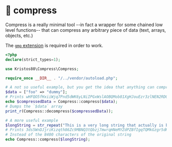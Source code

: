 # 🔨 compress

Compress is a really minimal tool --in fact a wrapper for some chained low level functions-- that can compress any arbitrary piece of data (text, arrays, objects, etc.) 

The [`gmp` extension](https://www.php.net/manual/en/book.gmp.php) is required in order to work.

```PHP
<?php
declare(strict_types=1);

use Kristos80\Compress\Compress;

require_once __DIR__ . "/../vendor/autoload.php";

# A not so useful example, but you get the idea that anything can compressed as internally it gets serialized
$data = ["foo" => "dummy"];
# Prints wHFQO5fHxiiWjq7Pnd5dWK6yLNiIPGxWslAOBQMob81XgHJouEzr3zlNEN2RDQv2
echo $compressedData = Compress::compress($data);
# Dumps the `$data` array
print_r(Compress::decompress($compressedData));

# A more useful example
$longString = str_repeat("This is a very long string that actually is better to compress it to make it smaller", 100);
# Prints 3ds5WnDJjriKizqth86Zc9MBNQ3tQbzj7mwrqHNeMYZdPZBfIgqTQMkGzgr5dHNKmmkXlJhCM8fPYO5nxUbzNsdyGEipyNwSvVVRv2eEpmCjEVHcVzCk6yonW5BFf48ZXFhvNHPDJVp2PAo6EvP8PVXu3YpcmHrt22vByhgjP2msTPreXjmIu45Cswj3ICjt8U4
# Instead of the 8400 characters of the original string
echo Compress::compress($longString);
```

